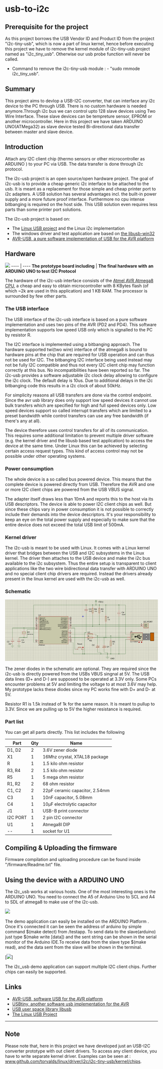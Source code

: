 # usb-to-i2c

## Prerequisite for the project

As this project borrows the USB Vendor ID and Product ID from the project "i2c-tiny-usb", which is now a part of linux kernel, hence before executing this project we have to remove the kernel module of i2c-tiny-usb project named as "i2c_tiny_usb". Otherwise our usb probe function will never be called.

* Command to remove the i2c-tiny-usb module : - "sudo rmmode i2c_tiny_usb".

## Summary

This project aims to devlop a USB-I2C converter, that can interface any i2c device to the PC through USB. There is no custom hardware is needed anymore.Through i2c bus we can control upto 128 slave devices using Two Wire Interface. These slave devices can be tempreture sensor, EPROM or another microcontroller. Here in this project we have taken ARDUINO UNO(ATMega32) as slave device tested Bi-dirextional data transfer between master and slave device. 


## Introduction

Attach any I2C client chip (thermo sensors or other microcontroller as ARDUINO ) to your PC via USB. The data transfer is done through i2c protocol. 

The i2c-usb project is an open source/open hardware project. The goal of i2c-usb is to provide a cheap generic i2c interface to be attached to the usb. It is meant as a replacement for those simple and cheap printer port to i2c adapters. A USB solution has several advantages incl. the built-in power supply and a more future proof interface. Furthermore no cpu intense bitbanging is required on the host side. This USB solution even requires less parts than some printer port solutions.

The i2c-usb project is based on:

*   The [Linux USB project](http://www.linux-usb.org/) and the <a hreh="http://www.kernel.org">Linux i2c</a> implementation
*   The windows driver and test application are based on [the libusb-win32](http://libusb-win32.sourceforge.net/)
*   [AVR-USB, a pure software implementation of USB for the AVR platform](http://www.obdev.at/products/avrusb/index.html)  

## Hardware

![](images/hardware.jpg)
---- | ----
**The prototype board including** | **The final hardware with**
**an ARDUINO UNO to test I2C Protocol**

The hardware of the i2c-usb interface consists of the [Atmel AVR Atmega8 CPU](https://www.mouser.com/ds/2/268/Atmel-2486-8-bit-AVR-microcontroller-ATmega8_L_dat-1065398.pdf), a cheap and easy to obtain microcontroller with 8 KBytes flash (of which ~2k are used in this application) and 1 KB RAM. The processor is surrounded by few other parts.

### The USB interface

The USB interface of the i2c-usb interface is based on a pure software implementation and uses two pins of the AVR (PD2 and PD4). This software implementation supports low speed USB only which is signalled to the PC by resistor R.

The I2C interface is implemented using a bitbanging approach. The hardware supported twi(two wire) interface of the atmega8 is bound to hardware pins at the chip that are required for USB operation and can thus not be used for I2C. The bitbanging I2C interface being used instead may not be fully I2C compatible and thus not every I2C client chip may function correctly at this bus. No incompatibilities have been reported so far. The i2c-usb provides a software adjustable i2c clock delay allowing to configure the i2c clock. The default delay is 10us. Due to additional delays in the i2c bitbanging code this results in a i2c clock of about 50kHz.

For simplicity reasons all USB transfers are done via the control endpoint. Since the avr usb library does only support low speed devices it cannot use bulk transfers which are specified for high and full speed devices only. Low speed devices support so called interrupt transfers which are limited to a preset bandwidth while control transfers can use any free bandwidth (if there's any at all).

The device therefore uses control transfers for all of its communication. This requires some additional limitation to prevent multiple driver software (e.g. the kernel driver and the libusb based test application) to access the device at the same time. Under Linux this can be achieved by selecting certain access request types. This kind of access control may not be possible under other operating systems.

### Power consumption

The whole device is a so called bus powered device. This means that the complete device is powered directly from USB. Therefore the AVR and one or more I2C client chips are powered from the USB VBUS signal.

The adapter itself draws less than 10mA and reports this to the host via its USB descriptors. The device is able to power I2C client chips as well. But since these chips vary in power consumption it is not possible to correctly include their demands into the device descriptors. It's your responsibility to keep an eye on the total power supply and especially to make sure that the entire device does not exceed the total USB limit of 500mA.


### Kernel driver

The i2c-usb is meant to be used with Linux. It comes with a Linux kernel driver that bridges between the USB and I2C subsystems in the Linux kernel. The driver then attaches to the USB device and make the i2c bus available to the i2c subsystem. Thus the entire setup is transparent to client applications like the two wire bidirectional data transfer with ARDUINO UNO and no special client chip drivers are required. Instead the drivers already present in the linux kernel are used with the i2c-usb as well.


### Schematic

![](images/schematic.png)

The zener diodes in the schematic are optional. They are required since the i2c-usb is directly powered from the USBs VBUS singnal at 5V. The USB data lines (D+ and D-) are supposed to be operated at 3.3V only. Some PCs encounter problems at 5V and limiting the voltage to at most 3.6V may help. My prototype lacks these diodes since my PC works fine with D+ and D- at 5V.

Resistor R1 is 1.5k instead of 1k for the same reason. It is meant to pullup to 3.3V. Since we are pulling up to 5V the higher resistance is required.


### Part list

You can get all parts directly. This list includes the following

Part | Qty | Name | 
---- | ---- | ---- |
D1, D2 | 2 | 3.6V zener diode 
X1 | 1 | 16Mhz crystal, XTAL18 package  
R | 1 | 1.5 kilo ohm resistor  
R3, R4 | 2 | 1.5 kilo ohm resistor  
R5 | 1 | 5 mega ohm resistor
R1, R2 | 2 | 68 ohm resistor
C1, C2 | 2 | 22pF ceramic capacitor, 2.54mm
C3 | 1 | 10nF capacitor, 5.08mm
C4 | 1 | 10μF electrolytic capacitor 
J1 | 1 | USB-B print connector 
I2C PORT | 1 | 2 pin I2C connector 
U1 | 1 | Atmega8l DIP  
-- | 1 | socket for U1

## Compiling & Uploading the firmware

Firmware compilation and uploading procedure can be found inside "/firmware/Readme.txt" file. 

## Using the device with a ARDUINO UNO

The i2c_usb works at various hosts. One of the most interesting ones is the ARDUINO UNO. You need to connect the A5 of Arduino Uno to SCL and A4 to SDL of atmega8 to make use of the i2c-usb.

![](images/arduino.jpg)

The demo application can easily be installed on the ARDUINO Platform . Once it's connected  it can be seen the address of arduino by simple command $(make detect) from /testapp. To send data to the slave(arduino) just type $(make write [data]) and the sent string can be shown in the serial monitor of the Arduino IDE.To receive data from the slave type $(make read), and the data sent from the slave will be shown in the terminal.


[![](images/screenshot.jpg)]

The i2c_usb demo application can support multiple I2C client chips. Further chips can easily be supported.

## Links

*   [AVR-USB, software USB for the AVR platform](http://www.obdev.at/products/avrusb/index.html)
*   [USBtiny, another software usb implementation for the AVR](http://www.xs4all.nl/~dicks/avr/usbtiny/)
*   [USB user space library libusb](http://libusb.sourceforge.net/)
*   [The Linux USB Project](http://www.linux-usb.org/)

* * *

## Note
Please note that, here in this project we have developed just an USB-I2C converter prototype with out client drivers.
To access any client device, you have to write separate kernel driver.
Examples can be seen at : www.github.com/torvalds/linux/driver/i2c/i2c-tiny-usb/kernel/chips.
 
